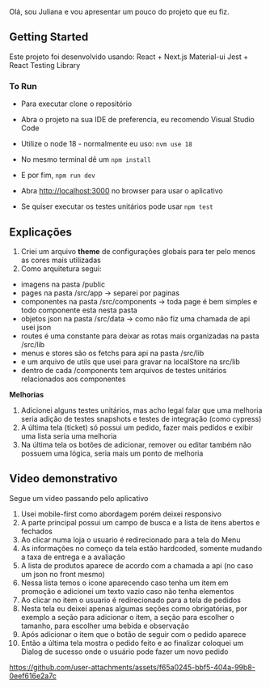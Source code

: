 Olá, 
sou Juliana e vou apresentar um pouco do projeto que eu fiz.

## Getting Started
Este projeto foi desenvolvido usando:
  React + Next.js
  Material-ui
  Jest + React Testing Library

### To Run

- Para executar clone o repositório
- Abra o projeto na sua IDE de preferencia, eu recomendo Visual Studio Code
- Utilize o node 18 - normalmente eu uso: `nvm use 18`
- No mesmo terminal dê um `npm install`
- E por fim, `npm run dev`
- Abra [http://localhost:3000](http://localhost:3000) no browser para usar o aplicativo

- Se quiser executar os testes unitários pode usar `npm test`

## Explicações
1. Criei um arquivo **theme** de configurações globais para ter pelo menos as cores mais utilizadas
3. Como arquitetura segui:
  - imagens na pasta /public
  - pages na pasta /src/app -> separei por paginas
  - componentes na pasta /src/components -> toda page é bem simples e todo componente esta nesta pasta
  - objetos json na pasta /src/data -> como não fiz uma chamada de api usei json
  - routes é uma constante para deixar as rotas mais organizadas na pasta /src/lib
  - menus e stores são os fetchs para api na pasta /src/lib
  - e um arquivo de utils que usei para gravar na localStore na src/lib
  - dentro de cada /components tem arquivos de testes unitários relacionados aos componentes

**Melhorias**
1. Adicionei alguns testes unitários, mas acho legal falar que uma melhoria seria adição de testes snapshots e testes de integração (como cypress)
2. A última tela (ticket) só possui um pedido, fazer mais pedidos e exibir uma lista seria uma melhoria
3. Na última tela os botões de adicionar, remover ou editar também não possuem uma lógica, seria mais um ponto de melhoria


## Video demonstrativo
Segue um video passando pelo aplicativo
1. Usei mobile-first como abordagem porém deixei responsivo
2. A parte principal possui um campo de busca e a lista de itens abertos e fechados
3. Ao clicar numa loja o usuario é redirecionado para a tela do Menu
4. As informações no começo da tela estão hardcoded, somente mudando a taxa de entrega e a avaliação
5. A lista de produtos aparece de acordo com a chamada a api (no caso um json no front mesmo)
6. Nessa lista temos o icone aparecendo caso tenha um item em promoção e adicionei um texto vazio caso não tenha elementos
7. Ao clicar no item o usuario é redirecionado para a tela de pedidos
8. Nesta tela eu deixei apenas algumas seções como obrigatórias, por exemplo a seção para adicionar o item, a seção para escolher o tamanho, para escolher uma bebida e observação
9. Após adicionar o item que o botão de seguir com o pedido aparece
10. Então a última tela mostra o pedido feito e ao finalizar coloquei um Dialog de sucesso onde o usuário pode fazer um novo pedido




https://github.com/user-attachments/assets/f65a0245-bbf5-404a-99b8-0eef616e2a7c







